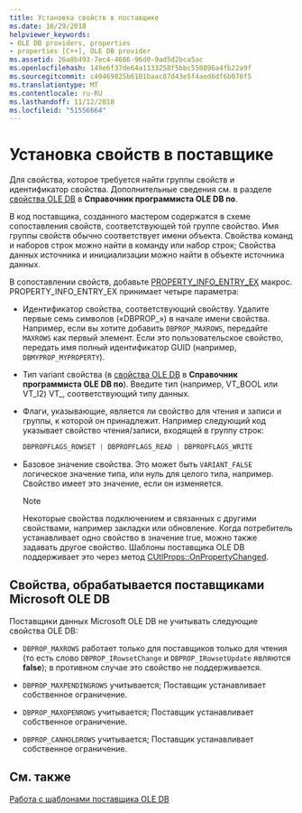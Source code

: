 ```yaml
---
title: Установка свойств в поставщике
ms.date: 10/29/2018
helpviewer_keywords:
- OLE DB providers, properties
- properties [C++], OLE DB provider
ms.assetid: 26a8b493-7ec4-4686-96d0-9ad5d2bca5ac
ms.openlocfilehash: 149e6f37de64a1133258f5bbc550896a4fb22a9f
ms.sourcegitcommit: c40469825b6101baac87d43e5f4aed6df6b078f5
ms.translationtype: MT
ms.contentlocale: ru-RU
ms.lasthandoff: 11/12/2018
ms.locfileid: "51556664"
---
```

# <a name="setting-properties-in-your-provider"></a>Установка свойств в поставщике

Для свойства, которое требуется найти группы свойств и идентификатор свойства. Дополнительные сведения см. в разделе [свойства OLE DB](https://docs.microsoft.com/previous-versions/windows/desktop/ms722734(v=vs.85)) в **Справочник программиста OLE DB по**.

В код поставщика, созданного мастером содержатся в схеме сопоставления свойств, соответствующей той группе свойство. Имя группы свойств обычно соответствует имени объекта. Свойства команд и наборов строк можно найти в команду или набор строк; Свойства данных источника и инициализации можно найти в объекте источника данных.

В сопоставлении свойств, добавьте [PROPERTY_INFO_ENTRY_EX](../../data/oledb/property-info-entry-ex.md) макрос. PROPERTY_INFO_ENTRY_EX принимает четыре параметра:

- Идентификатор свойства, соответствующий свойству. Удалите первые семь символов («DBPROP_») в начале имени свойства. Например, если вы хотите добавить `DBPROP_MAXROWS`, передайте `MAXROWS` как первый элемент. Если это пользовательское свойство, передать имя полный идентификатор GUID (например, `DBMYPROP_MYPROPERTY`).

- Тип variant свойства (в [свойства OLE DB](https://docs.microsoft.com/previous-versions/windows/desktop/ms722734(v=vs.85)) в **Справочник программиста OLE DB по**). Введите тип (например, VT_BOOL или VT_I2) VT_, соответствующий типу данных.

- Флаги, указывающие, является ли свойство для чтения и записи и группы, к которой он принадлежит. Например следующий код указывает свойство чтения/записи, входящей в группу строк:

    ```cpp
    DBPROPFLAGS_ROWSET | DBPROPFLAGS_READ | DBPROPFLAGS_WRITE
    ```

- Базовое значение свойства. Это может быть `VARIANT_FALSE` логическое значение типа, или нуль для целого типа, например. Свойство имеет это значение, если он изменяется.

    > [!NOTE]
    > Некоторые свойства подключением и связанных с другими свойствами, например закладки или обновление. Когда потребитель устанавливает одно свойство в значение true, можно также задавать другое свойство. Шаблоны поставщика OLE DB поддерживает это через метод [CUtlProps::OnPropertyChanged](../../data/oledb/cutlprops-onpropertychanged.md).

## <a name="properties-ignored-by-microsoft-ole-db-providers"></a>Свойства, обрабатывается поставщиками Microsoft OLE DB

Поставщики данных Microsoft OLE DB не учитывать следующие свойства OLE DB:

- `DBPROP_MAXROWS` работает только для поставщиков только для чтения (то есть слово `DBPROP_IRowsetChange` и `DBPROP_IRowsetUpdate` являются **false**); в противном случае это свойство не поддерживается.

- `DBPROP_MAXPENDINGROWS` учитывается; Поставщик устанавливает собственное ограничение.

- `DBPROP_MAXOPENROWS` учитывается; Поставщик устанавливает собственное ограничение.

- `DBPROP_CANHOLDROWS` учитывается; Поставщик устанавливает собственное ограничение.

## <a name="see-also"></a>См. также

[Работа с шаблонами поставщика OLE DB](../../data/oledb/working-with-ole-db-provider-templates.md)